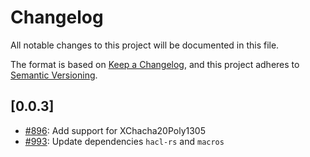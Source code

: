 # Changelog

All notable changes to this project will be documented in this file.

The format is based on [Keep a Changelog](https://keepachangelog.com/en/1.1.0/),
and this project adheres to [Semantic Versioning](https://semver.org/spec/v2.0.0.html).

## [0.0.3]

- [#896](https://github.com/cryspen/libcrux/pull/896): Add support for XChacha20Poly1305
- [#993](https://github.com/cryspen/libcrux/pull/993): Update dependencies `hacl-rs` and `macros`

